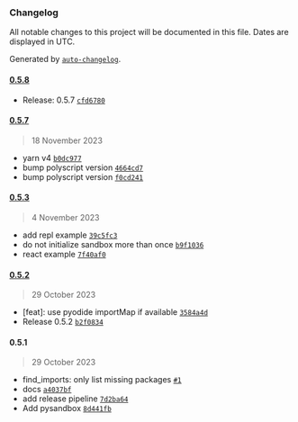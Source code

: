 ### Changelog

All notable changes to this project will be documented in this file. Dates are displayed in UTC.

Generated by [`auto-changelog`](https://github.com/CookPete/auto-changelog).

#### [0.5.8](https://github.com/bugzpodder/pysandbox/compare/0.5.7...0.5.8)

- Release: 0.5.7 [`cfd6780`](https://github.com/bugzpodder/pysandbox/commit/cfd67803bab63f44de5b004807eaa29c9831301a)

#### [0.5.7](https://github.com/bugzpodder/pysandbox/compare/0.5.3...0.5.7)

> 18 November 2023

- yarn v4 [`b0dc977`](https://github.com/bugzpodder/pysandbox/commit/b0dc9778c10f1ca72c77ea1f86d0003e04c0a246)
- bump polyscript version [`4664cd7`](https://github.com/bugzpodder/pysandbox/commit/4664cd7c3f41c9d882f3d34c93611f0865193d08)
- bump polyscript version [`f0cd241`](https://github.com/bugzpodder/pysandbox/commit/f0cd241b5c6d81c4bd64f98e0050a73dc153160a)

#### [0.5.3](https://github.com/bugzpodder/pysandbox/compare/0.5.2...0.5.3)

> 4 November 2023

- add repl example [`39c5fc3`](https://github.com/bugzpodder/pysandbox/commit/39c5fc330c0142879ca8dd232255d10c319bea1c)
- do not initialize sandbox more than once [`b9f1036`](https://github.com/bugzpodder/pysandbox/commit/b9f1036fb9aebc2b7dc5327a9ab418c67e9c6943)
- react example [`7f40af0`](https://github.com/bugzpodder/pysandbox/commit/7f40af00cea99afed8e8ec33301bce811607f076)

#### [0.5.2](https://github.com/bugzpodder/pysandbox/compare/0.5.1...0.5.2)

> 29 October 2023

- [feat]: use pyodide importMap if available [`3584a4d`](https://github.com/bugzpodder/pysandbox/commit/3584a4dc47c2a28292e45554672dafcf80117d04)
- Release 0.5.2 [`b2f0834`](https://github.com/bugzpodder/pysandbox/commit/b2f08346b82607ada5deeaff24ca72747360c693)

#### 0.5.1

> 29 October 2023

- find_imports: only list missing packages [`#1`](https://github.com/bugzpodder/pysandbox/pull/1)
- docs [`a4037bf`](https://github.com/bugzpodder/pysandbox/commit/a4037bf5ba4964a225144712e70c91fb0bcc36db)
- add release pipeline [`7d2ba64`](https://github.com/bugzpodder/pysandbox/commit/7d2ba6484e815a990e4fd588546f7fba536a45eb)
- Add pysandbox [`8d441fb`](https://github.com/bugzpodder/pysandbox/commit/8d441fbe15170e03a9a35b1c5c0278c80c3e98e1)
